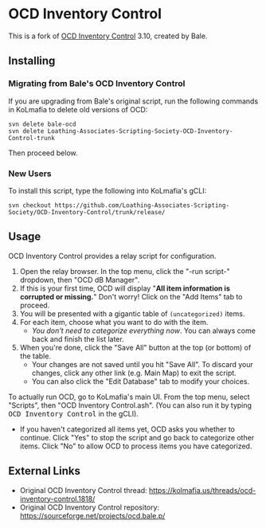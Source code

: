 # OCD Inventory Control

This is a fork of [OCD Inventory Control](https://kolmafia.us/threads/ocd-inventory-control.1818/) 3.10, created by Bale.

## Installing

### Migrating from Bale's OCD Inventory Control

If you are upgrading from Bale's original script, run the following commands in KoLmafia to delete old versions of OCD:

```
svn delete bale-ocd
svn delete Loathing-Associates-Scripting-Society-OCD-Inventory-Control-trunk
```

Then proceed below.

### New Users

To install this script, type the following into KoLmafia's gCLI:

```
svn checkout https://github.com/Loathing-Associates-Scripting-Society/OCD-Inventory-Control/trunk/release/
```

## Usage

OCD Inventory Control provides a relay script for configuration.

1. Open the relay browser. In the top menu, click the "-run script-" dropdown, then "OCD dB Manager".
2. If this is your first time, OCD will display "**All item information is corrupted or missing.**"
   Don't worry! Click on the "Add Items" tab to proceed.
4. You will be presented with a gigantic table of `(uncategorized)` items.
3. For each item, choose what you want to do with the item.
   - *You don't need to categorize everything now*. You can always come back and finish the list later.
4. When you're done, click the "Save All" button at the top (or bottom) of the table.
   - Your changes are not saved until you hit "Save All". To discard your changes, click any other link (e.g. Main Map) to exit the script.
   - You can also click the "Edit Database" tab to modify your choices.

To actually run OCD, go to KoLmafia's main UI. From the top menu, select "Scripts", then "OCD Inventory Control.ash". (You can also run it by typing <kbd>OCD Inventory Control</kbd> in the gCLI).

- If you haven't categorized all items yet, OCD asks you whether to continue. Click "Yes" to stop the script and go back to categorize other items. Click "No" to allow OCD to process items you have categorized.

## External Links

- Original OCD Inventory Control thread: https://kolmafia.us/threads/ocd-inventory-control.1818/
- Original OCD Inventory Control repository: https://sourceforge.net/projects/ocd.bale.p/
